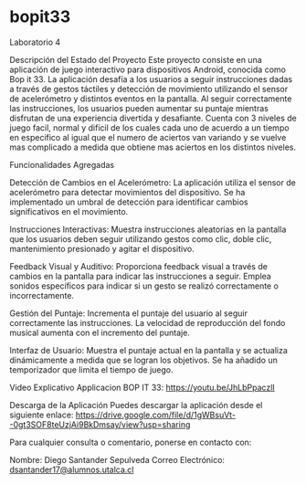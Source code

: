 # bopit33

Laboratorio 4

Descripción del Estado del Proyecto
Este proyecto consiste en una aplicación de juego interactivo para dispositivos Android, conocida como Bop it 33. La aplicación desafía a los usuarios a seguir instrucciones dadas a través de gestos táctiles y detección de movimiento utilizando el sensor de acelerómetro y distintos eventos en la pantalla. Al seguir correctamente las instrucciones, los usuarios pueden aumentar su puntaje mientras disfrutan de una experiencia divertida y desafiante. Cuenta con 3 niveles de juego facil, normal y dificil de los cuales cada uno de acuerdo a un tiempo en especifico al igual que el numero de aciertos van variando y se vuelve mas complicado a medida que obtiene mas aciertos en los distintos niveles.

Funcionalidades Agregadas

Detección de Cambios en el Acelerómetro:
La aplicación utiliza el sensor de acelerómetro para detectar movimientos del dispositivo.
Se ha implementado un umbral de detección para identificar cambios significativos en el movimiento.

Instrucciones Interactivas:
Muestra instrucciones aleatorias en la pantalla que los usuarios deben seguir utilizando gestos como clic, doble clic, mantenimiento presionado y agitar el dispositivo.

Feedback Visual y Auditivo:
Proporciona feedback visual a través de cambios en la pantalla para indicar las instrucciones a seguir.
Emplea sonidos específicos para indicar si un gesto se realizó correctamente o incorrectamente.

Gestión del Puntaje:
Incrementa el puntaje del usuario al seguir correctamente las instrucciones.
La velocidad de reproducción del fondo musical aumenta con el incremento del puntaje.

Interfaz de Usuario:
Muestra el puntaje actual en la pantalla y se actualiza dinámicamente a medida que se logran los objetivos.
Se ha añadido un temporizador que limita el tiempo de juego.


Video Explicativo Applicacion BOP IT 33:
https://youtu.be/JhLbPpaczlI

Descarga de la Aplicación
Puedes descargar la aplicación desde el siguiente enlace: https://drive.google.com/file/d/1gWBsuVt--0gt3SOF8teUzjAi9BkDmsay/view?usp=sharing


Para cualquier consulta o comentario, ponerse en contacto con:

Nombre: Diego Santander Sepulveda
Correo Electrónico: dsantander17@alumnos.utalca.cl


